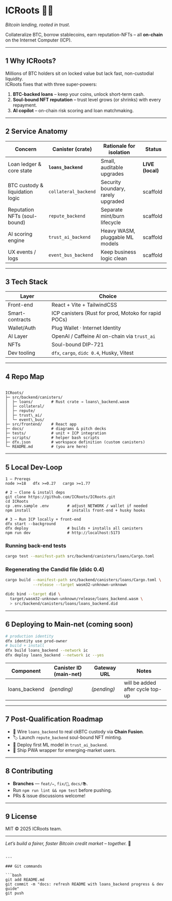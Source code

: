 
# ICRoots 🌳🔗  
*Bitcoin lending, rooted in trust.*

Collateralize BTC, borrow stablecoins, earn reputation-NFTs – all **on-chain** on the Internet Computer (ICP).

---

## 1  Why ICRoots?

Millions of BTC holders sit on locked value but lack fast, non-custodial liquidity.  
ICRoots fixes that with three super-powers:

1. **BTC-backed loans** – keep your coins, unlock short-term cash.  
2. **Soul-bound NFT reputation** – trust level grows (or shrinks) with every repayment.  
3. **AI copilot** – on-chain risk scoring and loan matchmaking.

---

## 2  Service Anatomy

| Concern                           | Canister (crate) | Rationale for isolation                         | Status |
| --------------------------------- | ---------------- | ----------------------------------------------- | ------ |
| Loan ledger & core state          | **`loans_backend`** | Small, auditable upgrades                      | **LIVE (local)** |
| BTC custody & liquidation logic   | `collateral_backend` | Security boundary, rarely upgraded             | scaffold |
| Reputation NFTs (soul-bound)      | `repute_backend` | Separate mint/burn lifecycle                   | scaffold |
| AI scoring engine                 | `trust_ai_backend` | Heavy WASM, pluggable ML models                | scaffold |
| UX events / logs                  | `event_bus_backend` | Keep business logic clean                      | scaffold |

---

## 3  Tech Stack

| Layer        | Choice                                          |
| ------------ | ----------------------------------------------- |
| Front-end    | React + Vite + TailwindCSS                      |
| Smart-contracts | ICP canisters (Rust for prod, Motoko for rapid POCs) |
| Wallet/Auth  | Plug Wallet · Internet Identity                 |
| AI Layer     | OpenAI / Caffeine AI on-chain via `trust_ai`    |
| NFTs         | Soul-bound DIP-721                              |
| Dev tooling  | `dfx`, `cargo`, `didc 0.4`, Husky, Vitest       |

---

## 4  Repo Map

```

ICRoots/
├─ src/backend/canisters/
│  ├─ loans/        # Rust crate → loans\_backend.wasm
│  ├─ collateral/
│  ├─ repute/
│  ├─ trust\_ai/
│  └─ event\_bus/
├─ src/frontend/    # React app
├─ docs/            # diagrams & pitch decks
├─ tests/           # unit + ICP integration
├─ scripts/         # helper bash scripts
├─ dfx.json         # workspace definition (custom canisters)
└─ README.md        # (you are here)

````

---

## 5  Local Dev-Loop

```
1 — Prereqs
node >=18   dfx >=0.27   cargo >=1.77

# 2 — Clone & install deps
git clone https://github.com/ICRoots/ICRoots.git
cd ICRoots
cp .env.sample .env        # adjust NETWORK / wallet if needed
npm install                # installs front-end + husky hooks

# 3 — Run ICP locally + front-end
dfx start --background
dfx deploy                 # builds + installs all canisters
npm run dev                # http://localhost:5173
````

### Running back-end tests

```bash
cargo test --manifest-path src/backend/canisters/loans/Cargo.toml
```

### Regenerating the Candid file (didc 0.4)

```bash
cargo build --manifest-path src/backend/canisters/loans/Cargo.toml \
            --release --target wasm32-unknown-unknown

didc bind --target did \
  target/wasm32-unknown-unknown/release/loans_backend.wasm \
  > src/backend/canisters/loans/loans_backend.did
```

---

## 6  Deploying to Main-net (coming soon)

```bash
# production identity
dfx identity use prod-owner
# build + install
dfx build loans_backend --network ic
dfx deploy loans_backend --network ic --yes
```

| Component      | Canister ID (main-net) | Gateway URL | Notes                            |
| -------------- | ---------------------- | ----------- | -------------------------------- |
| loans\_backend | *(pending)*            | *(pending)* | will be added after cycle top-up |

---

## 7  Post-Qualification Roadmap

* 🔄 Wire `loans_backend` to real ckBTC custody via **Chain Fusion**.
* 🏷️ Launch `repute_backend` soul-bound NFT minting.
* 🤖 Deploy first ML model in `trust_ai_backend`.
* 📱 Ship PWA wrapper for emerging-market users.

---

## 8  Contributing

* **Branches** — `feat/✏️`, `fix/🐛`, `docs/📚`.
* Run `npm run lint && npm test` before pushing.
* PRs & issue discussions welcome!

---

## 9  License

MIT © 2025 ICRoots team.

---

*Let’s build a fairer, faster Bitcoin credit market – together.* 🚀

````

---

### Git commands

```bash
git add README.md
git commit -m "docs: refresh README with loans_backend progress & dev guide"
git push
````
